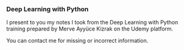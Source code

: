 ### Deep Learning with Python


I present to you my notes I took from the Deep Learning with Python training prepared by Merve Ayyüce Kizrak on the Udemy platform.

You can contact me for missing or incorrect information.
